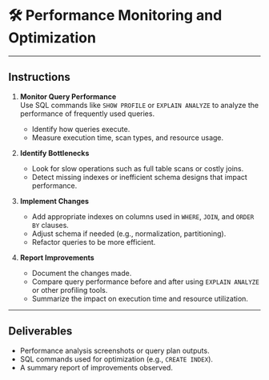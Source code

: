 # 🛠️ Performance Monitoring and Optimization

---

## Instructions

1. **Monitor Query Performance**  
   Use SQL commands like `SHOW PROFILE` or `EXPLAIN ANALYZE` to analyze the performance of frequently used queries.  
   - Identify how queries execute.  
   - Measure execution time, scan types, and resource usage.

2. **Identify Bottlenecks**  
   - Look for slow operations such as full table scans or costly joins.  
   - Detect missing indexes or inefficient schema designs that impact performance.

3. **Implement Changes**  
   - Add appropriate indexes on columns used in `WHERE`, `JOIN`, and `ORDER BY` clauses.  
   - Adjust schema if needed (e.g., normalization, partitioning).  
   - Refactor queries to be more efficient.

4. **Report Improvements**  
   - Document the changes made.  
   - Compare query performance before and after using `EXPLAIN ANALYZE` or other profiling tools.  
   - Summarize the impact on execution time and resource utilization.

---

## Deliverables

- Performance analysis screenshots or query plan outputs.  
- SQL commands used for optimization (e.g., `CREATE INDEX`).  
- A summary report of improvements observed.

